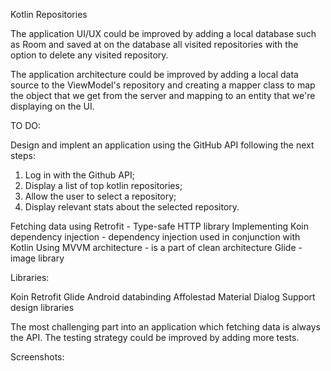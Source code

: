 Kotlin Repositories


The application UI/UX could be improved by adding a local database such as Room and saved at on the database 
all visited repositories with the option to delete any visited repository. 

The application architecture could be improved by adding a local data source to the ViewModel's repository and
creating a mapper class to map the object that we get from the server and mapping to an entity 
that we're displaying on the UI.

TO DO:

Design and implent an application using the GitHub API following the next steps:
  1. Log in with the Github API;
  2. Display a list of top kotlin repositories;
  3. Allow the user to select a repository;
  4. Display relevant stats about the selected repository.
  
  
Fetching data using Retrofit - Type-safe HTTP library
Implementing Koin dependency injection - dependency injection used in conjunction with Kotlin
Using MVVM architecture - is a part of clean architecture
Glide - image library

Libraries:

Koin
Retrofit
Glide
Android databinding
Affolestad Material Dialog
Support design libraries

The most challenging part into an application which fetching data is always the API.
The testing strategy could be improved by adding more tests.

Screenshots:

